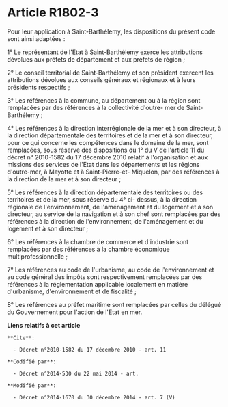 # Article R1802-3

Pour leur application à Saint-Barthélemy, les dispositions du présent code sont ainsi adaptées : 

1° Le représentant de l'Etat à Saint-Barthélemy exerce les attributions dévolues aux préfets de département et aux préfets de
région ; 

2° Le conseil territorial de Saint-Barthélemy et son président exercent les attributions dévolues aux conseils généraux et
régionaux et à leurs présidents respectifs ; 

3° Les références à la commune, au département ou à la région sont remplacées par des références à la collectivité d'outre-
mer de Saint-Barthélemy ; 

4° Les références à la direction interrégionale de la mer et à son directeur, à la direction départementale des territoires
et de la mer et à son directeur, pour ce qui concerne les compétences dans le domaine de la mer, sont remplacées, sous
réserve des dispositions du 1° du V de l'article 11 du décret n° 2010-1582 du 17 décembre 2010 relatif à l'organisation et
aux missions des services de l'Etat dans les départements et les régions d'outre-mer, à Mayotte et à Saint-Pierre-et-
Miquelon, par des références à la direction de la mer et à son directeur ; 

5° Les références à la direction départementale des territoires ou des territoires et de la mer, sous réserve du 4° ci-
dessus, à la direction régionale de l'environnement, de l'aménagement et du logement et à son directeur, au service de la
navigation et à son chef sont remplacées par des références à la direction de l'environnement, de l'aménagement et du
logement et à son directeur ; 

6° Les références à la chambre de commerce et d'industrie sont remplacées par des références à la chambre économique
multiprofessionnelle ; 

7° Les références au code de l'urbanisme, au code de l'environnement et au code général des impôts sont respectivement
remplacées par des références à la réglementation applicable localement en matière d'urbanisme, d'environnement et de
fiscalité ;

8° Les références au préfet maritime sont remplacées par celles du délégué du Gouvernement pour l'action de l'Etat en mer.

**Liens relatifs à cet article**

	**Cite**:

	  - Décret n°2010-1582 du 17 décembre 2010 - art. 11

	**Codifié par**:

	  - Décret n°2014-530 du 22 mai 2014 - art.

	**Modifié par**:

	  - Décret n°2014-1670 du 30 décembre 2014 - art. 7 (V)
